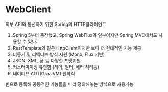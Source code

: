 # WebClient
외부 API와 통신하기 위한 Spring의 HTTP클라이언트
1. Spring 5부터 등장했고, Spring WebFlux의 일부이지만 Spring MVC에서도 사용할 수 있다.
1. RestTemplate와 같은 HttpClient이지만 보다 더 현대적인 기능 제공
1. 비동기 및 리액티브 방식 지원 (Mono, Flux 기반)
1. JSON, XML, 폼 등 다양한 포맷지원
1. 커스터마이징 유연함 (헤더, 필터, 에러 처리등)
1. 네이티브 AOT(GraalVM) 친화적

빈으로 등록해 공통적인 기능들을 미리 정의해놓는 방식으로 사용가능

